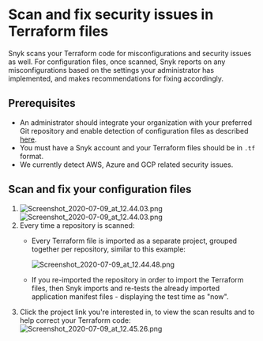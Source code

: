 # Scan and fix security issues in Terraform files

Snyk scans your Terraform code for misconfigurations and security issues as well. For configuration files, once scanned, Snyk reports on any misconfigurations based on the settings your administrator has implemented, and makes recommendations for fixing accordingly.

## Prerequisites

* An administrator should integrate your organization with your preferred Git repository and enable detection of configuration files as described [here](https://docs.snyk.io/snyk-infrastructure-as-code/scan-terraform-files/configure-your-integration-to-find-security-issues-in-your-terraform-filess).
* You must have a Snyk account and your Terraform files should be in `.tf` format.
* We currently detect AWS, Azure and GCP related security issues.

## Scan and fix your configuration files

1. ![Screenshot\_2020-07-09\_at\_12.44.03.png](https://support.snyk.io/hc/article_attachments/360009907118/Screenshot_2020-07-09_at_12.44.03.png) ![Screenshot\_2020-07-09\_at\_12.44.03.png](https://support.snyk.io/hc/article_attachments/360009907118/Screenshot_2020-07-09_at_12.44.03.png)
2. Every time a repository is scanned:
   * Every Terraform file is imported as a separate project, grouped together per repository, similar to this example:

     ![Screenshot\_2020-07-09\_at\_12.44.48.png](https://support.snyk.io/hc/article_attachments/360009813417/Screenshot_2020-07-09_at_12.44.48.png)

   * If you re-imported the repository in order to import the Terraform files, then Snyk imports and re-tests the already imported application manifest files - displaying the test time as "now".
3. Click the project link you're interested in, to view the scan results and to help correct your Terraform code: ![Screenshot\_2020-07-09\_at\_12.45.26.png](https://support.snyk.io/hc/article_attachments/360009813457/Screenshot_2020-07-09_at_12.45.26.png)

